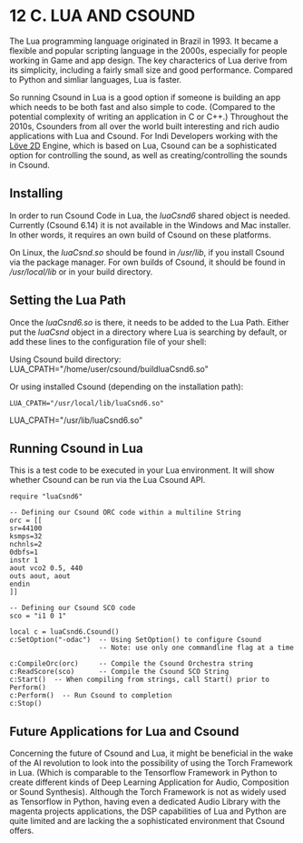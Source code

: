 # 12 C. LUA AND CSOUND

The Lua programming language originated in Brazil in 1993.
It became a flexible and popular scripting language in the 2000s,
especially for people working in Game and app design.
The key characterics of Lua derive from its simplicity,
including a fairly small size and good performance. Compared to Python and simliar languages, Lua is faster.

So running Csound in Lua is a good option if someone is building an app which needs to be
both fast and also simple to code. (Compared to the potential complexity of writing an application in C or C++.)
Throughout the 2010s, Csounders from all over the world built interesting and
rich audio applications with Lua and Csound.
For Indi Developers working with the [Löve 2D](https://love2d.org/) Engine,
which is based on Lua, Csound can be a sophisticated option for controlling the sound,
as well as creating/controlling the sounds in Csound.

## Installing

In order to run Csound Code in Lua, the _luaCsnd6_ shared object is needed.
Currently (Csound 6.14) it is not available in the Windows and Mac installer.
In other words, it requires an own build of Csound on these platforms.

On Linux, the _luaCsnd.so_ should be found in _/usr/lib_,
if you install Csound via the package manager.
For own builds of Csound, it should be found in _/usr/local/lib_ or in your build directory.

## Setting the Lua Path

Once the _luaCsnd6.so_ is there, it needs to be added to the Lua Path.
Either put the _luaCsnd_ object in a directory where Lua is searching by default,
or add these lines to the configuration file of your shell:

Using Csound build directory:
LUA_CPATH="/home/user/csound/buildluaCsnd6.so"

Or using installed Csound (depending on the installation path):

    LUA_CPATH="/usr/local/lib/luaCsnd6.so"

LUA_CPATH="/usr/lib/luaCsnd6.so"

## Running Csound in Lua

This is a test code to be executed in your Lua environment.
It will show whether Csound can be run via the Lua Csound API.

    require "luaCsnd6"

    -- Defining our Csound ORC code within a multiline String
    orc = [[
    sr=44100
    ksmps=32
    nchnls=2
    0dbfs=1
    instr 1
    aout vco2 0.5, 440
    outs aout, aout
    endin
    ]]

    -- Defining our Csound SCO code
    sco = "i1 0 1"

    local c = luaCsnd6.Csound()
    c:SetOption("-odac")  -- Using SetOption() to configure Csound
                          -- Note: use only one commandline flag at a time

    c:CompileOrc(orc)     -- Compile the Csound Orchestra string
    c:ReadScore(sco)      -- Compile the Csound SCO String
    c:Start()  -- When compiling from strings, call Start() prior to Perform()
    c:Perform()  -- Run Csound to completion
    c:Stop()

## Future Applications for Lua and Csound

Concerning the future of Csound and Lua, it might be beneficial in the wake of the AI revolution to look into the possibility of using the Torch Framework in Lua. (Which is comparable to the Tensorflow Framework in Python to create different kinds of Deep Learning Application for Audio, Composition or Sound Synthesis). Although the Torch Framework is not as widely used as Tensorflow in Python, having even a dedicated Audio Library with the magenta projects applications, the DSP capabilities of Lua and Python are quite limited and are lacking the a sophisticated environment that Csound offers.
